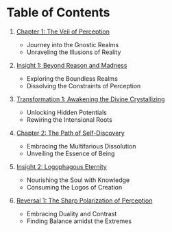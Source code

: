 # Table of Contents

1. [Chapter 1: The Veil of Perception](https://gnosticrealms.vercel.app/#chapter-1-the-veil-of-perception)
    - Journey into the Gnostic Realms
    - Unraveling the Illusions of Reality

2. [Insight 1: Beyond Reason and Madness](#insight-1-beyond-reason-and-madness)
    - Exploring the Boundless Realms
    - Dissolving the Constraints of Perception

3. [Transformation 1: Awakening the Divine Crystallizing](#transformation-1-awakening-the-divine-crystallizing)
    - Unlocking Hidden Potentials
    - Rewiring the Intensional Roots

4. [Chapter 2: The Path of Self-Discovery](#chapter-2-the-path-of-self-discovery)
    - Embracing the Multifarious Dissolution
    - Unveiling the Essence of Being

5. [Insight 2: Logophagous Eternity](#insight-2-logophagous-eternity)
    - Nourishing the Soul with Knowledge
    - Consuming the Logos of Creation

6. [Reversal 1: The Sharp Polarization of Perception](#reversal-1-the-sharp-polarization-of-perception)
    - Embracing Duality and Contrast
    - Finding Balance amidst the Extremes
